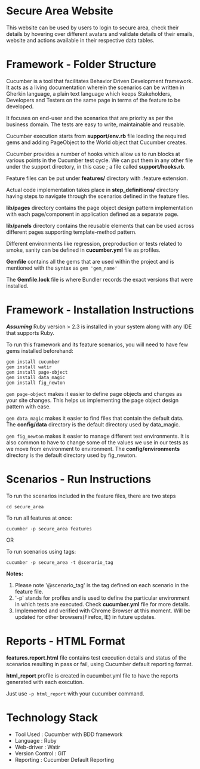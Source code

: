 
# Secure Area Website

This website can be used by users to login to secure area, check their details by hovering over different avatars and validate details of their emails, website and actions available in their respective data tables.

# Framework - Folder Structure

Cucumber is a tool that facilitates Behavior Driven Development framework. It acts as a living documentation wherein the scenarios can be written in Gherkin language, a plain text language which keeps Stakeholders, Developers and Testers on the same page in terms of the feature to be developed. 

It focuses on end-user and the scenarios that are priority as per the business domain. The tests are easy to write, maintainable and reusable.

Cucumber execution starts from **support/env.rb** file loading the required gems and adding PageObject to the World object that Cucumber creates.

Cucumber provides a number of hooks which allow us to run blocks at various points in the Cucumber test cycle. We can put them in any other file under the support directory, in this case ; a file called **support/hooks.rb**.

Feature files can be put under **features/** directory with .feature extension.

Actual code implementation takes place in **step_definitions/** directory having steps to navigate through the scenarios defined in the feature files.

**lib/pages** directory contains the page object design pattern implementation with each page/component in application defined as a separate page.

**lib/panels** directory contains the reusable elements that can be used across different pages supporting template-method pattern.

Different environments like regression, preproduction or tests related to smoke, sanity can be defined in **cucumber.yml** file as profiles.

**Gemfile** contains all the gems that are used within the project and is mentioned with the syntax as ```gem 'gem_name'```

The **Gemfile.lock** file is where Bundler records the exact versions that were installed.


# Framework - Installation Instructions

**_Assuming_** Ruby version > 2.3 is installed in your system along with any IDE that supports Ruby.

To run this framework and its feature scenarios, you will need to have few gems installed beforehand:

```
gem install cucumber
gem install watir
gem install page-object
gem install data_magic
gem install fig_newton
```

```gem page-object``` makes it easier to define page objects and changes as your site changes. This helps us implementing the page object design pattern with ease.

```gem data_magic``` makes it easier to find files that contain the default data. The **config/data** directory is the default directory used by data_magic.

```gem fig_newton``` makes it easier to manage different test environments. It is also common to have to change some of the values we use in our tests as we move from environment to environment. The **config/environments** directory is the default directory used by fig_newton.

# Scenarios - Run Instructions

To run the scenarios included in the feature files, there are two steps

```
cd secure_area
```

To run all features at once:
```
cucumber -p secure_area features
```

OR

To run scenarios using tags:
```
cucumber -p secure_area -t @scenario_tag
```

**Notes:** 
1. Please note '@scenario_tag' is the tag defined on each scenario in the feature file.
2. '-p' stands for profiles and is used to define the particular environment in which tests are executed. Check **cucumber.yml** file for more details.
3. Implemented and verified with Chrome Browser at this moment. Will be updated for other browsers(Firefox, IE) in future updates. 

# Reports - HTML Format

**features.report.html** file contains test execution details and status of the scenarios resulting in pass or fail, using Cucumber default reporting format.
 
**html_report** profile is created in cucumber.yml file to have the reports generated with each execution.

Just use ```-p html_report``` with your cucumber command.  
 
# Technology Stack
 
 - Tool Used        :   Cucumber with BDD framework
 - Language         :   Ruby
 - Web-driver       :   Watir
 - Version Control  :   GIT
 - Reporting        :   Cucumber Default Reporting    
